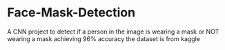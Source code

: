 # Face-Mask-Detection
A CNN project to detect if a person in the image is wearing a mask or NOT wearing a mask achieving 96% accuracy the dataset is from kaggle 
